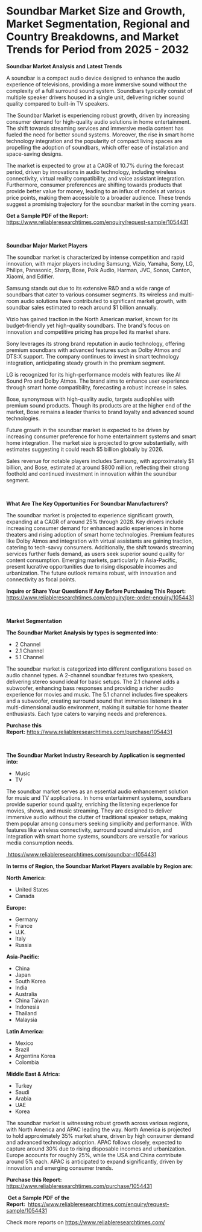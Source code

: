 <p><h1>Soundbar Market Size and Growth, Market Segmentation, Regional and Country Breakdowns, and Market Trends for Period from 2025 -  2032</h1></p><p><strong>Soundbar Market Analysis and Latest Trends</strong></p>
<p><p>A soundbar is a compact audio device designed to enhance the audio experience of televisions, providing a more immersive sound without the complexity of a full surround sound system. Soundbars typically consist of multiple speaker drivers housed in a single unit, delivering richer sound quality compared to built-in TV speakers.</p><p>The Soundbar Market is experiencing robust growth, driven by increasing consumer demand for high-quality audio solutions in home entertainment. The shift towards streaming services and immersive media content has fueled the need for better sound systems. Moreover, the rise in smart home technology integration and the popularity of compact living spaces are propelling the adoption of soundbars, which offer ease of installation and space-saving designs.</p><p>The market is expected to grow at a CAGR of 10.7% during the forecast period, driven by innovations in audio technology, including wireless connectivity, virtual reality compatibility, and voice assistant integration. Furthermore, consumer preferences are shifting towards products that provide better value for money, leading to an influx of models at various price points, making them accessible to a broader audience. These trends suggest a promising trajectory for the soundbar market in the coming years.</p></p>
<p><strong>Get a Sample PDF of the Report:&nbsp;</strong> <a href="https://www.reliableresearchtimes.com/enquiry/request-sample/1054431?utm_campaign=2271&utm_medium=2&utm_source=Github&utm_content=ia&utm_term=08022025&utm_id=soundbar">https://www.reliableresearchtimes.com/enquiry/request-sample/1054431</a></p>
<p>&nbsp;</p>
<p><strong>Soundbar Major Market Players</strong></p>
<p><p>The soundbar market is characterized by intense competition and rapid innovation, with major players including Samsung, Vizio, Yamaha, Sony, LG, Philips, Panasonic, Sharp, Bose, Polk Audio, Harman, JVC, Sonos, Canton, Xiaomi, and Edifier. </p><p>Samsung stands out due to its extensive R&D and a wide range of soundbars that cater to various consumer segments. Its wireless and multi-room audio solutions have contributed to significant market growth, with soundbar sales estimated to reach around $1 billion annually.</p><p>Vizio has gained traction in the North American market, known for its budget-friendly yet high-quality soundbars. The brand's focus on innovation and competitive pricing has propelled its market share.</p><p>Sony leverages its strong brand reputation in audio technology, offering premium soundbars with advanced features such as Dolby Atmos and DTS:X support. The company continues to invest in smart technology integration, anticipating steady growth in the premium segment.</p><p>LG is recognized for its high-performance models with features like AI Sound Pro and Dolby Atmos. The brand aims to enhance user experience through smart home compatibility, forecasting a robust increase in sales.</p><p>Bose, synonymous with high-quality audio, targets audiophiles with premium sound products. Though its products are at the higher end of the market, Bose remains a leader thanks to brand loyalty and advanced sound technologies.</p><p>Future growth in the soundbar market is expected to be driven by increasing consumer preference for home entertainment systems and smart home integration. The market size is projected to grow substantially, with estimates suggesting it could reach $5 billion globally by 2026.</p><p>Sales revenue for notable players includes Samsung, with approximately $1 billion, and Bose, estimated at around $800 million, reflecting their strong foothold and continued investment in innovation within the soundbar segment.</p></p>
<p>&nbsp;</p>
<p><strong>What Are The Key Opportunities For Soundbar Manufacturers?</strong></p>
<p><p>The soundbar market is projected to experience significant growth, expanding at a CAGR of around 25% through 2028. Key drivers include increasing consumer demand for enhanced audio experiences in home theaters and rising adoption of smart home technologies. Premium features like Dolby Atmos and integration with virtual assistants are gaining traction, catering to tech-savvy consumers. Additionally, the shift towards streaming services further fuels demand, as users seek superior sound quality for content consumption. Emerging markets, particularly in Asia-Pacific, present lucrative opportunities due to rising disposable incomes and urbanization. The future outlook remains robust, with innovation and connectivity as focal points.</p></p>
<p><strong>Inquire or Share Your Questions If Any Before Purchasing This Report:</strong> <a href="https://www.reliableresearchtimes.com/enquiry/pre-order-enquiry/1054431?utm_campaign=2271&utm_medium=2&utm_source=Github&utm_content=ia&utm_term=08022025&utm_id=soundbar">https://www.reliableresearchtimes.com/enquiry/pre-order-enquiry/1054431</a></p>
<p>&nbsp;</p>
<p><strong>Market Segmentation</strong></p>
<p><strong>The Soundbar Market Analysis by types is segmented into:</strong></p>
<p><ul><li>2 Channel</li><li>2.1 Channel</li><li>5.1 Channel</li></ul></p>
<p><p>The soundbar market is categorized into different configurations based on audio channel types. A 2-channel soundbar features two speakers, delivering stereo sound ideal for basic setups. The 2.1 channel adds a subwoofer, enhancing bass responses and providing a richer audio experience for movies and music. The 5.1 channel includes five speakers and a subwoofer, creating surround sound that immerses listeners in a multi-dimensional audio environment, making it suitable for home theater enthusiasts. Each type caters to varying needs and preferences.</p></p>
<p><strong>Purchase this Report:&nbsp;</strong><a href="https://www.reliableresearchtimes.com/purchase/1054431?utm_campaign=2271&utm_medium=2&utm_source=Github&utm_content=ia&utm_term=08022025&utm_id=soundbar">https://www.reliableresearchtimes.com/purchase/1054431</a></p>
<p>&nbsp;</p>
<p><strong>The Soundbar Market Industry Research by Application is segmented into:</strong></p>
<p><ul><li>Music</li><li>TV</li></ul></p>
<p><p>The soundbar market serves as an essential audio enhancement solution for music and TV applications. In home entertainment systems, soundbars provide superior sound quality, enriching the listening experience for movies, shows, and music streaming. They are designed to deliver immersive audio without the clutter of traditional speaker setups, making them popular among consumers seeking simplicity and performance. With features like wireless connectivity, surround sound simulation, and integration with smart home systems, soundbars are versatile for various media consumption needs.</p></p>
<p><a href="https://www.reliableresearchtimes.com/soundbar-r1054431?utm_campaign=2271&utm_medium=2&utm_source=Github&utm_content=ia&utm_term=08022025&utm_id=soundbar">&nbsp;https://www.reliableresearchtimes.com/soundbar-r1054431</a></p>
<p><strong>In terms of Region, the Soundbar Market Players available by Region are:</strong></p>
<p>
    <p> <strong> North America: </strong>
        <ul>
            <li>United States</li>
            <li>Canada</li>
        </ul>
        </p> 
    <p> <strong> Europe: </strong>
        <ul>
            <li>Germany</li>
            <li>France</li>
            <li>U.K.</li>
            <li>Italy</li>
            <li>Russia</li>
        </ul>
        </p> 
    <p> <strong> Asia-Pacific: </strong>
        <ul>
            <li>China</li>
            <li>Japan</li>
            <li>South Korea</li>
            <li>India</li>
            <li>Australia</li>
            <li>China Taiwan</li>
            <li>Indonesia</li>
            <li>Thailand</li>
            <li>Malaysia</li>
        </ul>
        </p> 
    <p> <strong> Latin America: </strong>
        <ul>
            <li>Mexico</li>
            <li>Brazil</li>
            <li>Argentina Korea</li>
            <li>Colombia</li>
        </ul>
        </p> 
    <p> <strong> Middle East & Africa: </strong>
        <ul>
            <li>Turkey</li>
            <li>Saudi</li>
            <li>Arabia</li>
            <li>UAE</li>
            <li>Korea</li>
        </ul>
    </p>
    </p>
<p><p>The soundbar market is witnessing robust growth across various regions, with North America and APAC leading the way. North America is projected to hold approximately 35% market share, driven by high consumer demand and advanced technology adoption. APAC follows closely, expected to capture around 30% due to rising disposable incomes and urbanization. Europe accounts for roughly 25%, while the USA and China contribute around 5% each. APAC is anticipated to expand significantly, driven by innovation and emerging consumer trends.</p></p>
<p><strong>Purchase this Report: </strong><a href="https://www.reliableresearchtimes.com/purchase/1054431?utm_campaign=2271&utm_medium=2&utm_source=Github&utm_content=ia&utm_term=08022025&utm_id=soundbar">https://www.reliableresearchtimes.com/purchase/1054431</a></p>
<p>&nbsp;<strong>Get a Sample PDF of the Report:&nbsp;&nbsp;</strong><a href="https://www.reliableresearchtimes.com/enquiry/request-sample/1054431?utm_campaign=2271&utm_medium=2&utm_source=Github&utm_content=ia&utm_term=08022025&utm_id=soundbar">https://www.reliableresearchtimes.com/enquiry/request-sample/1054431</a></p>
<p><strong></strong></p>
<p>Check more reports on <a href="https://www.reliableresearchtimes.com/?utm_campaign=2271&utm_medium=2&utm_source=Github&utm_content=ia&utm_term=08022025&utm_id=soundbar">https://www.reliableresearchtimes.com/</a></p>